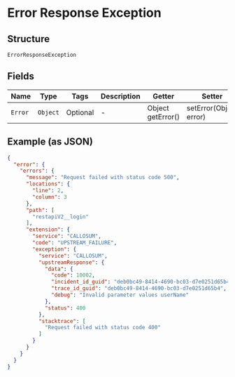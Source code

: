 
# Error Response Exception

## Structure

`ErrorResponseException`

## Fields

| Name | Type | Tags | Description | Getter | Setter |
|  --- | --- | --- | --- | --- | --- |
| `Error` | `Object` | Optional | - | Object getError() | setError(Object error) |

## Example (as JSON)

```json
{
  "error": {
    "errors": {
      "message": "Request failed with status code 500",
      "locations": {
        "line": 2,
        "column": 3
      },
      "path": [
        "restapiV2__login"
      ],
      "extension": {
        "service": "CALLOSUM",
        "code": "UPSTREAM_FAILURE",
        "exception": {
          "service": "CALLOSUM",
          "upstreamResponse": {
            "data": {
              "code": 10002,
              "incident_id_guid": "deb0bc49-8414-4690-bc03-d7e0251d65b4",
              "trace_id_guid": "deb0bc49-8414-4690-bc03-d7e0251d65b4",
              "debug": "Invalid parameter values userName"
            },
            "status": 400
          },
          "stacktrace": [
            "Request failed with status code 400"
          ]
        }
      }
    }
  }
}
```

